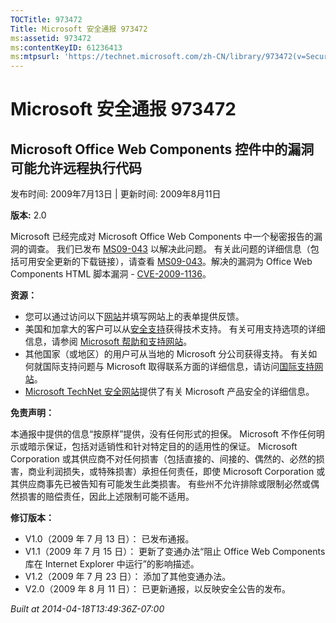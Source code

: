 ```yaml
---
TOCTitle: 973472
Title: Microsoft 安全通报 973472
ms:assetid: 973472
ms:contentKeyID: 61236413
ms:mtpsurl: 'https://technet.microsoft.com/zh-CN/library/973472(v=Security.10)'
---
```




Microsoft 安全通报 973472
=========================

Microsoft Office Web Components 控件中的漏洞可能允许远程执行代码
----------------------------------------------------------------

发布时间: 2009年7月13日 | 更新时间: 2009年8月11日

**版本:** 2.0

Microsoft 已经完成对 Microsoft Office Web Components 中一个秘密报告的漏洞的调查。 我们已发布 [MS09-043](http://go.microsoft.com/fwlink/?linkid=128110) 以解决此问题。 有关此问题的详细信息（包括可用安全更新的下载链接），请查看 [MS09-043](http://go.microsoft.com/fwlink/?linkid=128110)。解决的漏洞为 Office Web Components HTML 脚本漏洞 - [CVE-2009-1136](http://www.cve.mitre.org/cgi-bin/cvename.cgi?name=cve-2006-1136)。

**资源：**

-   您可以通过访问以下[网站](https://support.microsoft.com/common/survey.aspx?scid=sw;en;1257&amp;showpage=1&amp;ws=technet&amp;sd=tech)并填写网站上的表单提供反馈。
-   美国和加拿大的客户可以从[安全支持](http://go.microsoft.com/fwlink/?linkid=21131)获得技术支持。 有关可用支持选项的详细信息，请参阅 [Microsoft 帮助和支持网站](http://support.microsoft.com/default.aspx?ln=zh-cn)。
-   其他国家（或地区）的用户可从当地的 Microsoft 分公司获得支持。 有关如何就国际支持问题与 Microsoft 取得联系方面的详细信息，请访问[国际支持网站](http://go.microsoft.com/fwlink/?linkid=21155)。
-   [Microsoft TechNet 安全网站](http://go.microsoft.com/fwlink/?linkid=21132)提供了有关 Microsoft 产品安全的详细信息。

**免责声明：**

本通报中提供的信息“按原样”提供，没有任何形式的担保。 Microsoft 不作任何明示或暗示保证，包括对适销性和针对特定目的的适用性的保证。 Microsoft Corporation 或其供应商不对任何损害（包括直接的、间接的、偶然的、必然的损害，商业利润损失，或特殊损害）承担任何责任，即使 Microsoft Corporation 或其供应商事先已被告知有可能发生此类损害。 有些州不允许排除或限制必然或偶然损害的赔偿责任，因此上述限制可能不适用。

**修订版本：**

-   V1.0（2009 年 7 月 13 日）： 已发布通报。
-   V1.1（2009 年 7 月 15 日）： 更新了变通办法“阻止 Office Web Components 库在 Internet Explorer 中运行”的影响描述。
-   V1.2（2009 年 7 月 23 日）： 添加了其他变通办法。
-   V2.0（2009 年 8 月 11 日）： 已更新通报，以反映安全公告的发布。

*Built at 2014-04-18T13:49:36Z-07:00*
